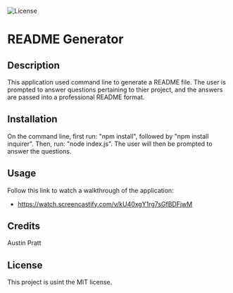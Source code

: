  ![License](https://img.shields.io/badge/License-MIT%202.0-blue.svg)

 # README Generator

 ## Description

 This application used command line to generate a README file. The user is prompted to answer questions pertaining to thier project, and the answers are passed into a professional README  format. 

 ## Installation
 
 On the command line, first run: "npm install", followed by "npm install inquirer". Then, run: "node index.js". The user will then be prompted to answer the questions.

 ## Usage
  
  Follow this link to watch a walkthrough of the application:
 * https://watch.screencastify.com/v/kU40xgY1rg7sGfBDFjwM

## Credits

Austin Pratt

## License

This project is usint the MIT license. 